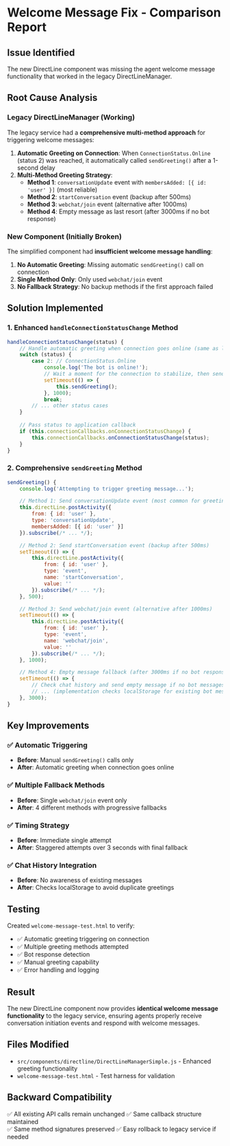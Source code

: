 # Welcome Message Fix - Comparison Report

## Issue Identified
The new DirectLine component was missing the agent welcome message functionality that worked in the legacy DirectLineManager.

## Root Cause Analysis

### Legacy DirectLineManager (Working)
The legacy service had a **comprehensive multi-method approach** for triggering welcome messages:

1. **Automatic Greeting on Connection**: When `ConnectionStatus.Online` (status 2) was reached, it automatically called `sendGreeting()` after a 1-second delay
2. **Multi-Method Greeting Strategy**:
   - **Method 1**: `conversationUpdate` event with `membersAdded: [{ id: 'user' }]` (most reliable)
   - **Method 2**: `startConversation` event (backup after 500ms)
   - **Method 3**: `webchat/join` event (alternative after 1000ms)  
   - **Method 4**: Empty message as last resort (after 3000ms if no bot response)

### New Component (Initially Broken)
The simplified component had **insufficient welcome message handling**:

1. **No Automatic Greeting**: Missing automatic `sendGreeting()` call on connection
2. **Single Method Only**: Only used `webchat/join` event
3. **No Fallback Strategy**: No backup methods if the first approach failed

## Solution Implemented

### 1. Enhanced `handleConnectionStatusChange` Method
```javascript
handleConnectionStatusChange(status) {
    // Handle automatic greeting when connection goes online (same as legacy)
    switch (status) {
        case 2: // ConnectionStatus.Online
            console.log('The bot is online!');
            // Wait a moment for the connection to stabilize, then send comprehensive greeting
            setTimeout(() => {
                this.sendGreeting();
            }, 1000);
            break;
        // ... other status cases
    }
    
    // Pass status to application callback
    if (this.connectionCallbacks.onConnectionStatusChange) {
        this.connectionCallbacks.onConnectionStatusChange(status);
    }
}
```

### 2. Comprehensive `sendGreeting` Method
```javascript
sendGreeting() {
    console.log('Attempting to trigger greeting message...');

    // Method 1: Send conversationUpdate event (most common for greeting)
    this.directLine.postActivity({
        from: { id: 'user' },
        type: 'conversationUpdate',
        membersAdded: [{ id: 'user' }]
    }).subscribe(/* ... */);

    // Method 2: Send startConversation event (backup after 500ms)
    setTimeout(() => {
        this.directLine.postActivity({
            from: { id: 'user' },
            type: 'event',
            name: 'startConversation',
            value: ''
        }).subscribe(/* ... */);
    }, 500);

    // Method 3: Send webchat/join event (alternative after 1000ms)
    setTimeout(() => {
        this.directLine.postActivity({
            from: { id: 'user' },
            type: 'event',
            name: 'webchat/join',
            value: ''
        }).subscribe(/* ... */);
    }, 1000);

    // Method 4: Empty message fallback (after 3000ms if no bot response)
    setTimeout(() => {
        // Check chat history and send empty message if no bot messages received
        // ... (implementation checks localStorage for existing bot messages)
    }, 3000);
}
```

## Key Improvements

### ✅ Automatic Triggering
- **Before**: Manual `sendGreeting()` calls only
- **After**: Automatic greeting when connection goes online

### ✅ Multiple Fallback Methods  
- **Before**: Single `webchat/join` event only
- **After**: 4 different methods with progressive fallbacks

### ✅ Timing Strategy
- **Before**: Immediate single attempt
- **After**: Staggered attempts over 3 seconds with final fallback

### ✅ Chat History Integration
- **Before**: No awareness of existing messages
- **After**: Checks localStorage to avoid duplicate greetings

## Testing
Created `welcome-message-test.html` to verify:
- ✅ Automatic greeting triggering on connection
- ✅ Multiple greeting methods attempted
- ✅ Bot response detection
- ✅ Manual greeting capability
- ✅ Error handling and logging

## Result
The new DirectLine component now provides **identical welcome message functionality** to the legacy service, ensuring agents properly receive conversation initiation events and respond with welcome messages.

## Files Modified
- `src/components/directline/DirectLineManagerSimple.js` - Enhanced greeting functionality
- `welcome-message-test.html` - Test harness for validation

## Backward Compatibility
✅ All existing API calls remain unchanged
✅ Same callback structure maintained  
✅ Same method signatures preserved
✅ Easy rollback to legacy service if needed
